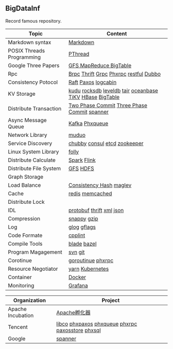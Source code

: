## BigDataInf
Record famous repository.

|Topic   | Content|
| ------ | ------ |
| Markdown syntax | [Markdown](https://www.markdownguide.org/basic-syntax/)|
|POSIX Threads Programming | [PThread](https://computing.llnl.gov/tutorials/pthreads/)|
|Google Three Papers | [GFS MapReduce BigTable](./GoogleThreePapers/ThreePapers.md)|
|Rpc |[Brpc]() [Thrift]() [Grpc]() [Phxrpc]() [restful]() [Dubbo]()|
|Consistency Potocol | [Raft](./ConsistencyProtocol/Raft.md) [Paxos](./ConsistencyProtocol/Paxos.md) [logcabin](https://github.com/logcabin/logcabin)
|KV Storage |[kudu](./KVStorage/Kudu.md) [rocksdb]() [leveldb]() [tair]() [oceanbase]() [TiKV]() [HBase]() [BigTable]()|
|Distribute Transaction|[Two Phase Commit]() [Three Phase Commit]() [spanner]()|
|Async Message Queue| [Kafka]() [Phxqueue]()|
|Network Library|[muduo]()|
|Service Discovery|[chubby]() [consul]() [etcd]() [zookeeper]()|
|Linux System Library|[folly]()|
|Distribute Calculate|[Spark]() [Flink]()|
|Distribute File System|[GFS]() [HDFS]()|
|Graph Storage||
|Load Balance|[Consistency Hash]() [maglev]()|
|Cache|[redis]() [memcached]()|
|Distribute Lock||
|IDL|[protobuf]() [thrift]() [xml]() [json]()|
|Compression|[snappy]() [gzip]()|
|Log|[glog]() [gflags]()|
|Code Formate|[cpplint](https://github.com/google/styleguide)|
|Compile Tools|[blade](https://github.com/chen3feng/typhoon-blade) [bazel](https://github.com/bazelbuild/bazel)|
|Program Magagement|[svn]() [git](https://git-scm.com/book/zh/v2)|
|Corotinue|[goroutinue]() [phxrpc]()|
|Resource Negotiator|[yarn]() [Kubernetes]()|
|Container|[Docker]()|
|Monitoring|[Grafana]()|


|Organization|Project|
|------------|-------|
|Apache Incubation|[Apache孵化器](http://incubator.apache.org/projects/)|
|Tencent|[libco](https://github.com/Tencent/libco) [phxpaxos](https://github.com/Tencent/phxpaxos) [phxqueue](https://github.com/Tencent/phxqueue) [phxrpc](https://github.com/Tencent/phxrpc) [paxosstore](https://github.com/Tencent/paxosstore) [phxsql](https://github.com/Tencent/phxsql)|
|Google|[spanner](https://static.googleusercontent.com/media/research.google.com/zh-CN//archive/spanner-osdi2012.pdf)|
